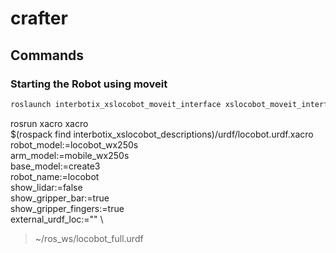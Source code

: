 # crafter


## Commands

### Starting the Robot using moveit

```bash
roslaunch interbotix_xslocobot_moveit_interface xslocobot_moveit_interface.launch robot_model:=locobot_wx250s show_lidar:=true use_actual:=true use_cpp_interface:=true
```

rosrun xacro xacro \
  $(rospack find interbotix_xslocobot_descriptions)/urdf/locobot.urdf.xacro \
  robot_model:=locobot_wx250s \
  arm_model:=mobile_wx250s \
  base_model:=create3 \
  robot_name:=locobot \
  show_lidar:=false \
  show_gripper_bar:=true \
  show_gripper_fingers:=true \
  external_urdf_loc:="" \
> ~/ros_ws/locobot_full.urdf

